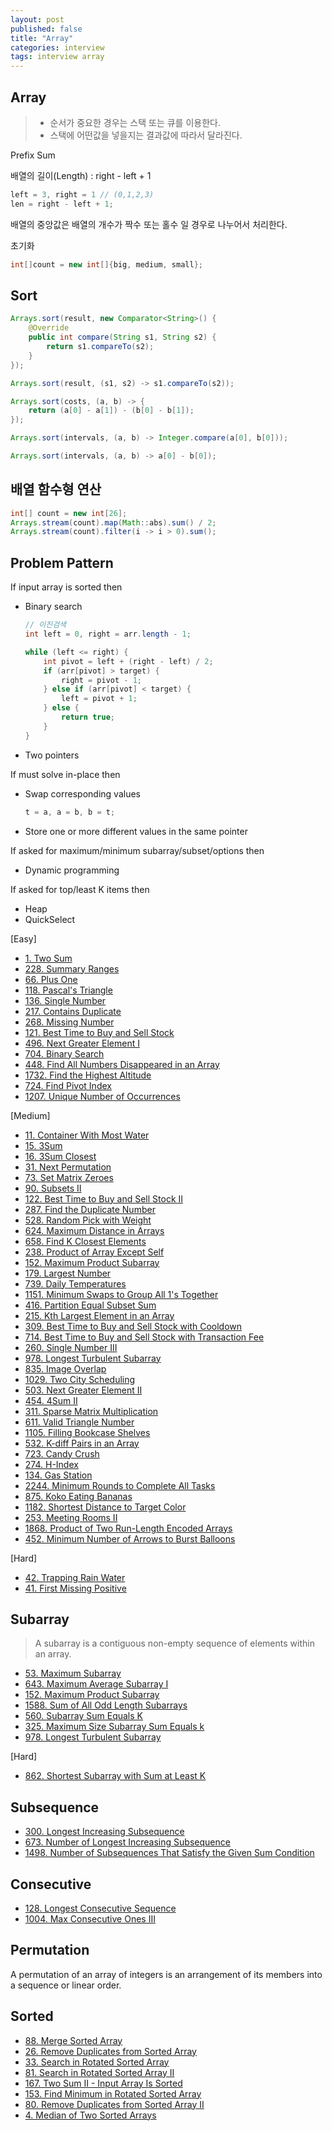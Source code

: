 ```yaml
---
layout: post
published: false
title: "Array"
categories: interview
tags: interview array
---
```


## Array
> - 순서가 중요한 경우는 스택 또는 큐를 이용한다.
> - 스택에 어떤값을 넣을지는 결과값에 따라서 달라진다.

Prefix Sum

배열의 길이(Length) : right - left + 1
```java
left = 3, right = 1 // (0,1,2,3)
len = right - left + 1;
```

배열의 중앙값은 배열의 개수가 짝수 또는 홀수 일 경우로 나누어서 처리한다.

초기화
```java
int[]count = new int[]{big, medium, small};
```

## Sort
```java
Arrays.sort(result, new Comparator<String>() {
    @Override
    public int compare(String s1, String s2) {
        return s1.compareTo(s2);
    }
});

Arrays.sort(result, (s1, s2) -> s1.compareTo(s2));

Arrays.sort(costs, (a, b) -> {
    return (a[0] - a[1]) - (b[0] - b[1]);
});

Arrays.sort(intervals, (a, b) -> Integer.compare(a[0], b[0]));

Arrays.sort(intervals, (a, b) -> a[0] - b[0]);
```

## 배열 함수형 연산
```java
int[] count = new int[26];
Arrays.stream(count).map(Math::abs).sum() / 2; 
Arrays.stream(count).filter(i -> i > 0).sum();
```

## Problem Pattern
If input array is sorted then
- Binary search
  ```java
  // 이진검색
  int left = 0, right = arr.length - 1;

  while (left <= right) {
      int pivot = left + (right - left) / 2;
      if (arr[pivot] > target) {
          right = pivot - 1;
      } else if (arr[pivot] < target) {
          left = pivot + 1;
      } else {
          return true;
      }
  }
  ```
- Two pointers

If must solve in-place then
- Swap corresponding values
  ```java
  t = a, a = b, b = t;
  ```
- Store one or more different values in the same pointer

If asked for maximum/minimum subarray/subset/options then
- Dynamic programming

If asked for top/least K items then
- Heap
- QuickSelect

[Easy]
- [1. Two Sum](/interview/2023/05/21/two-sum/)
- [228. Summary Ranges](/interview/2023/05/21/summary-ranges/)
- [66. Plus One](/interview/2023/05/21/plus-one/)
- [118. Pascal's Triangle](/interview/2023/05/21/pascals-triangle/)
- [136. Single Number](/interview/2023/05/21/single-number/)
- [217. Contains Duplicate](/interview/2023/05/21/contains-duplicate/)
- [268. Missing Number](/interview/2023/05/21/missing-number/)
- [121. Best Time to Buy and Sell Stock](/interview/2023/05/21/best-time-to-buy-and-sell-stock/)
- [496. Next Greater Element I](/interview/2023/05/21/next-greater-element-i/)
- [704. Binary Search](/interview/2023/05/21/binary-search/)
- [448. Find All Numbers Disappeared in an Array](/interview/2023/05/21/find-all-numbers-disappeared-in-an-array/)
- [1732. Find the Highest Altitude](/interview/2023/05/21/find-the-highest-altitude/)
- [724. Find Pivot Index](/interview/2023/05/23/find-pivot-index/)
- [1207. Unique Number of Occurrences](/interview/2023/05/26/unique-number-of-occurrences/)

[Medium]
- [11. Container With Most Water](/interview/2023/05/21/container-with-most-water/)
- [15. 3Sum](/interview/2023/04/05/3sum/)
- [16. 3Sum Closest](/interview/2023/05/08/3sum-closest/)
- [31. Next Permutation](/interview/2023/05/08/next-permutation/)
- [73. Set Matrix Zeroes](/interview/2023/05/21/set-matrix-zeroes/)
- [90. Subsets II](/interview/2023/05/21/subsets-ii/)
- [122. Best Time to Buy and Sell Stock II](/interview/2023/05/21/best-time-to-buy-and-sell-stock-ii/)
- [287. Find the Duplicate Number](/interview/2023/05/21/find-the-duplicate-number/)
- [528. Random Pick with Weight](/interview/2023/05/21/random-pick-with-weight/)
- [624. Maximum Distance in Arrays](/interview/2023/05/21/maximum-distance-in-arrays/)
- [658. Find K Closest Elements](/interview/2023/05/21/find-k-closest-elements/)
- [238. Product of Array Except Self](/interview/2023/05/21/product-of-array-except-self/)
- [152. Maximum Product Subarray](/interview/2023/05/21/maximum-product-subarray/)
- [179. Largest Number](/interview/2023/05/21/largest-number/)
- [739. Daily Temperatures](/interview/2023/05/21/daily-temperatures/)
- [1151. Minimum Swaps to Group All 1's Together](/interview/2023/05/21/minimum-swaps-to-group-all-1s-together/)
- [416. Partition Equal Subset Sum](/interview/2023/05/21/partition-equal-subset-sum/)
- [215. Kth Largest Element in an Array](/interview/2023/05/21/kth-largest-element-in-an-array/)
- [309. Best Time to Buy and Sell Stock with Cooldown](/interview/2023/05/21/best-time-to-buy-and-sell-stock-with-cooldown/)
- [714. Best Time to Buy and Sell Stock with Transaction Fee](/interview/2023/05/21/best-time-to-buy-and-sell-stock-with-transaction-fee/)
- [260. Single Number III](/interview/2023/05/21/single-number-iii/)
- [978. Longest Turbulent Subarray](/interview/2023/05/21/longest-turbulent-subarray/)
- [835. Image Overlap](/interview/2023/05/21/image-overlap/)
- [1029. Two City Scheduling](interview/2023/04/18//two-city-scheduling/)
- [503. Next Greater Element II](/interview/2023/05/21/next-greater-element-ii/)
- [454. 4Sum II](/interview/2023/05/21/4sum-ii/)
- [311. Sparse Matrix Multiplication](/interview/2023/05/21/sparse-matrix-multiplication/)
- [611. Valid Triangle Number](/interview/2023/05/21/valid-triangle-number/)
- [1105. Filling Bookcase Shelves](/interview/2023/05/21/filling-bookcase-shelves/)
- [532. K-diff Pairs in an Array](/interview/2023/05/21/k-diff-pairs-in-an-array/)
- [723. Candy Crush](/interview/2023/05/21/candy-crush/)
- [274. H-Index](/interview/2023/05/21/h-index/)
- [134. Gas Station](/interview/2023/05/21/gas-station)
- [2244. Minimum Rounds to Complete All Tasks](/interview/2023/05/21/minimum-rounds-to-complete-all-tasks)
- [875. Koko Eating Bananas](/interview/2023/05/23/koko-eating-bananas/)
- [1182. Shortest Distance to Target Color](/interview/2023/05/27/shortest-distance-to-target-color/)
- [253. Meeting Rooms II](/interview/2023/04/18/meeting-rooms-ii/)
- [1868. Product of Two Run-Length Encoded Arrays](/interview/2023/05/29/product-of-two-run-length-encoded-arrays/)
- [452. Minimum Number of Arrows to Burst Balloons](/interview/2023/05/30/minimum-number-of-arrows-to-burst-balloons/)

[Hard]

- [42. Trapping Rain Water](/interview/2023/05/21/trapping-rain-water)
- [41. First Missing Positive](/interview/2023/05/21/first-missing-positive/)

## Subarray
> A subarray is a contiguous non-empty sequence of elements within an array.

- [53. Maximum Subarray](/interview/2023/05/21/maximum-subarray/)
- [643. Maximum Average Subarray I](/interview/2023/05/21/maximum-average-subarray-i/)
- [152. Maximum Product Subarray](/interview/2023/05/21/maximum-product-subarray/)
- [1588. Sum of All Odd Length Subarrays](/interview/2023/05/04/sum-of-all-odd-length-subarrays/)
- [560. Subarray Sum Equals K](/interview/2023/05/21/subarray-sum-equals-k/)
- [325. Maximum Size Subarray Sum Equals k](/interview/2023/05/21/maximum-size-subarray-sum-equals-k/)
- [978. Longest Turbulent Subarray](/interview/2023/05/21/longest-turbulent-subarray/)

[Hard]
- [862. Shortest Subarray with Sum at Least K](/interview/2023/05/21/shortest-subarray-with-sum-at-least-k/)

## Subsequence

- [300. Longest Increasing Subsequence](/interview/2023/05/21/longest-increasing-subsequence/)
- [673. Number of Longest Increasing Subsequence](/interview/2023/05/21/number-of-longest-increasing-subsequence/)
- [1498. Number of Subsequences That Satisfy the Given Sum Condition](/interview/2023/05/21/number-of-subsequences-that-satisfy-the-given-sum-condition/)

## Consecutive

- [128. Longest Consecutive Sequence](/interview/2023/05/21/longest-consecutive-sequence/)
- [1004. Max Consecutive Ones III](/interview/2023/05/21/max-consecutive-ones-iii/)

## Permutation
A permutation of an array of integers is an arrangement of its members into a sequence or linear order.

## Sorted
- [88. Merge Sorted Array](/interview/2023/02/21/merge-sorted-array/)
- [26. Remove Duplicates from Sorted Array](/interview/2023/05/21/remove-duplicates-from-sorted-array/)
- [33. Search in Rotated Sorted Array](/interview/2023/05/21/search-in-rotated-sorted-array/)
- [81. Search in Rotated Sorted Array II](/interview/2023/05/21/search-in-rotated-sorted-array-ii/)
- [167. Two Sum II - Input Array Is Sorted](/interview/2023/05/18/two-sum-ii-input-array-is-sorted/)
- [153. Find Minimum in Rotated Sorted Array](problems/2023-05-21-find-minimum-in-rotated-sorted-array.md)
- [80. Remove Duplicates from Sorted Array II](/interview/2023/05/21/remove-duplicates-from-sorted-array-ii/)
- [4. Median of Two Sorted Arrays](/interview/2023/05/21/median-of-two-sorted-arrays/)